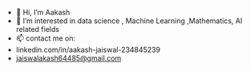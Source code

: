- 👋 Hi, I’m Aakash
- 👀 I’m interested in data science , Machine Learning ,Mathematics, AI related fields
- 📫 contact me on:
-  linkedin.com/in/aakash-jaiswal-234845239
-  jaiswalakash64485@gmail.com

